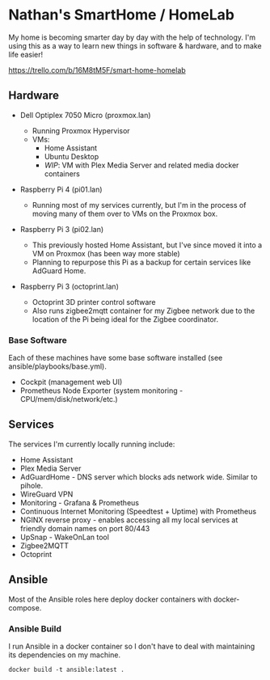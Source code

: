 # Nathan's SmartHome / HomeLab

My home is becoming smarter day by day with the help of technology. I'm using this as a way to learn new things in software & hardware, and to make life easier!

https://trello.com/b/16M8tM5F/smart-home-homelab

## Hardware


- Dell Optiplex 7050 Micro (proxmox.lan)
  - Running Proxmox Hypervisor
  - VMs:
    - Home Assistant
    - Ubuntu Desktop
    - _WIP_: VM with Plex Media Server and related media docker containers

- Raspberry Pi 4 (pi01.lan)
  - Running most of my services currently, but I'm in the process of moving many of them over to VMs on the Proxmox box.

- Raspberry Pi 3 (pi02.lan)
  - This previously hosted Home Assistant, but I've since moved it into a VM on Proxmox (has been way more stable)
  - Planning to repurpose this Pi as a backup for certain services like AdGuard Home.

- Raspberry Pi 3 (octoprint.lan)
  - Octoprint 3D printer control software
  - Also runs zigbee2mqtt container for my Zigbee network due to the location of the Pi being ideal for the Zigbee coordinator.

### Base Software
Each of these machines have some base software installed (see ansible/playbooks/base.yml).

* Cockpit (management web UI)
* Prometheus Node Exporter (system monitoring - CPU/mem/disk/network/etc.)

## Services

The services I'm currently locally running include:

- Home Assistant
- Plex Media Server
- AdGuardHome - DNS server which blocks ads network wide. Similar to pihole.
- WireGuard VPN
- Monitoring - Grafana & Prometheus
- Continuous Internet Monitoring (Speedtest + Uptime) with Prometheus
- NGINX reverse proxy - enables accessing all my local services at friendly domain names on port 80/443
- UpSnap - WakeOnLan tool
- Zigbee2MQTT
- Octoprint

## Ansible

Most of the Ansible roles here deploy docker containers with docker-compose.

### Ansible Build
I run Ansible in a docker container so I don't have to deal with maintaining its dependencies on my machine.

`docker build -t ansible:latest .`
